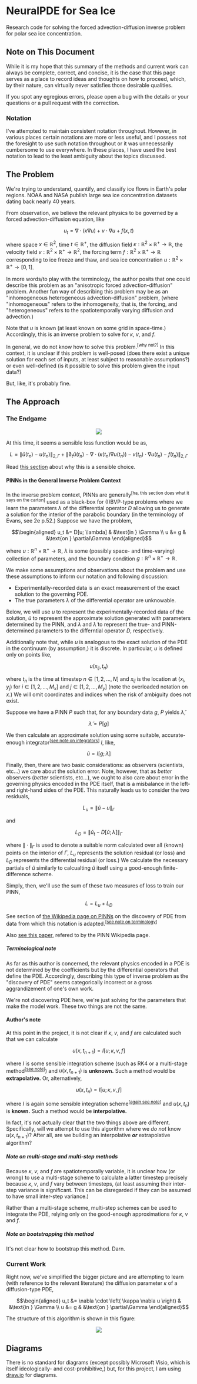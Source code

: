 # NeuralPDE for Sea Ice

Research code for solving the forced advection-diffusion inverse problem for polar sea ice concentration.

## Note on This Document
While it is my hope that this summary of the methods and current work can always be complete, correct, and concise, it is the case that this page serves as a place to record ideas and thoughts on how to proceed, which, by their nature, can virtually never satisfies those desirable qualities.

If you spot any egregious errors, please open a bug with the details or your questions or a pull request with the correction.

### Notation
I've attempted to maintain consistent notation throughout.  However, in various places certain notations are more or less useful, and I possess not the foresight to use such notation throughout or it was unnecessarily cumbersome to use everywhere.  In these places, I have used the best notation to lead to the least ambiguity about the topics discussed.

## The Problem
We're trying to understand, quantify, and classify ice flows in Earth's polar regions.  NOAA and NASA publish large sea ice concentration datasets dating back nearly 40 years.

From observation, we believe the relevant physics to be governed by a forced advection-diffusion equation, like
```math
    u_t = \nabla \cdot \left( \kappa \nabla u \right) + v \cdot \nabla u + f(x, t)
```
where space $x \in \mathbb{R}^2$, time $t \in \mathbb{R}^+$, the diffusion field $\kappa : \mathbb{R}^2 \times \mathbb{R}^+ \rightarrow \mathbb{R}$, the velocity field $v : \mathbb{R}^2 \times \mathbb{R}^+ \rightarrow \mathbb{R}^2$, the forcing term $f : \mathbb{R}^2 \times \mathbb{R}^+ \rightarrow \mathbb{R}$ corresponding to ice freeze and thaw, and sea ice concentration $u : \mathbb{R}^2 \times \mathbb{R}^+ \rightarrow [0, 1]$.

In more words/to play with the terminology, the author posits that one could describe this problem as an "anisotropic forced advection-diffusion" problem.  Another fun way of describing this problem may be as an "inhomogeneous heterogeneous advection-diffusion" problem, (where "inhomogeneous" refers to the inhomogeneity, that is, the forcing, and "heterogeneous" refers to the spatiotemporally varying diffusion and advection.)

Note that $u$ is known (at least known on some grid in space-time.)  Accordingly, this is an inverse problem to solve for $\kappa$, $v$, and $f$.

In general, we do not know how to solve this problem.<sup>[why not?]</sup>  In this context, it is unclear if this problem is well-posed (does there exist a unique solution for each set of inputs, at least subject to reasonable assumptions?) or even well-defined (is it possible to solve this problem given the input data?)

But, like, it's probably fine.

## The Approach
### The Endgame
<p align="center">
  <img src="readme-figure/algorithm-schematic.drawio.svg"/>
</p>

At this time, it seems a sensible loss function would be as,
<!-- FIXME -- this does not seem correct -->
```math
    L = \left\| \tilde{u}(t_n) - u(t_n) \right\|_{2, \Gamma} + \left\| \partial_t \tilde{u}(t_n) - \nabla \cdot \left( \kappa(t_n) \nabla u(t_n) \right) - v(t_n) \cdot \nabla u(t_n) - f(t_n) \right\|_{2, \Gamma}
```

Read [this section](#pinns-in-the-general-inverse-problem-context) about why this is a sensible choice.

#### PINNs in the General Inverse Problem Context
In the inverse problem context, PINNs are generally<sup>[ha, this section does what it says on the carton]</sup> used as a black-box for (I)BVP-type problems where we learn the parameters $\lambda$ of the differential operator $D$ allowing us to generate a solution for the interior of the parabolic boundary (in the terminology of Evans, see 2e p.52.)  Suppose we have the problem,
```math
\begin{aligned}
    u_t &= D[u; \lambda] & &\text{in } \Gamma \\
    u &= g & &\text{on } \partial\Gamma
\end{aligned}
```
where $u : \mathbb{R}^n \times \mathbb{R}^+ \rightarrow \mathbb{R}$, $\lambda$ is some (possibly space- and time-varying) collection of parameters, and the boundary condition $g : \mathbb{R}^n \times \mathbb{R}^+ \rightarrow \mathbb{R}$.

We make some assumptions and observations about the problem and use these assumptions to inform our notation and following discussion:
- Experimentally-recorded data is an exact measurement of the exact solution to the governing PDE.
- The true parameters $\lambda$ of the differential operator are unknowable.

Below, we will use $u$ to represent the experimentally-recorded data of the solution, $\tilde{u}$ to represent the approximate solution generated with parameters determined by the PINN, and $\lambda$ and $\tilde{\lambda}$ to represent the true- and PINN-determined parameters to the differntial operator $D$, respectively.

Additionally note that, while $u$ is analogous to the exact solution of the PDE in the continuum (by assumption,) it is discrete.  In particular, $u$ is defined only on points like,
```math
    u(x_{ij}, t_n)
```
where $t_n$ is the time at timestep $n \in [1, 2, \dots, N]$ and $x_{ij}$ is the location at $(x_i, y_j)$ for $i \in [1, 2, \dots, M_x]$ and $j \in [1, 2, \dots, M_y]$ (note the overloaded notation on $x$.)  We will omit coordinates and indices when the risk of ambiguity does not exist.

Suppose we have a PINN $P$ such that, for any boundary data $g$, $P$ yields $\tilde{\lambda}$,
```math
    \tilde{\lambda} = P[g]
```

We then calculate an approximate solution using some suitable, accurate-enough integrator<sup>[[see note on integrators](#note-on-multi-stage-and-multi-step-methods)]</sup> $I$, like,
```math
\tilde{u} = I[g; \lambda]
```

Finally, then, there are two basic considerations: as observers (scientists, etc...) we care about the solution error.  Note, however, that as *better* observers (*better* scientists, etc...), we ought to also care about error in the governing physics encoded in the PDE itself, that is a misbalance in the left- and right-hand sides of the PDE.  This naturally leads us to consider the two residuals,
```math
    L_u = \| \tilde{u} - u \|_\Gamma
```
and
```math
    L_D = \| \tilde{u}_t - D[\tilde{u}; \lambda] \|_\Gamma
```
where $\| \cdot \|_\Gamma$ is used to denote a suitable norm calculated over all (known) points on the interior of $\Gamma$, $L_u$ represents the solution residual (or loss) and $L_D$ represents the differential residual (or loss.)  We calculate the necessary partials of $\tilde{u}$ similarly to calcualting $\tilde{u}$ itself using a good-enough finite-difference scheme.

Simply, then, we'll use the sum of these two measures of loss to train our PINN,
```math
L = L_u + L_D
```

See section of [the Wikipedia page on PINNs](https://en.wikipedia.org/wiki/Physics-informed_neural_networks#Data-driven_discovery_of_partial_differential_equations) on the discovery of PDE from data from which this notation is adapted.<sup>[[see note on terminology](#terminology-note)]</sup>

Also [see this paper](https://doi.org/10.1016/j.jcp.2018.10.045), refered to by the PINN Wikipedia page.

##### Terminological note
As far as this author is concerned, the relevant physics encoded in a PDE is not determined by the coefficients but by the differential operators that define the PDE.  Accordingly, describing this type of inverse problem as the "discovery of PDE" seems categorically incorrect or a gross aggrandizement of one's own work.

We're not discovering PDE here, we're just solving for the parameters that make the model work.  These two things are not the same.


#### Author's note
At this point in the project, it is not clear if $\kappa$, $v$, and $f$ are calculated such that we can calculate
```math
    u(x, t_{n + 1}) = I\left[ u; \kappa, v, f \right]
```
where $I$ is some sensible integration scheme (such as RK4 or a multi-stage method<sup>[[see note](#note-on-multi-stage-and-multi-step-methods)]</sup>) and $u(x, t_{n + 1})$ is **unknown.**  Such a method would be **extrapolative.** Or, alternatively,
```math
    u(x, t_n) = I\left[ u; \kappa, v, f \right]
```
where $I$ is again some sensible integration scheme<sup>[[again see note](#note-on-multi-stage-and-multi-step-methods)]</sup> and $u(x, t_n)$ is **known.**  Such a method would be **interpolative.**

In fact, it's not actually clear that the two things above are different.  Specifically, will we attempt to use this algorithm where we *do not* know $u(x, t_{n + 1})$?  After all, are we building an interpolative ***or*** extrapolative algorithm?

##### Note on multi-stage and multi-step methods
Because $\kappa$, $v$, and $f$ are spatiotemporally variable, it is unclear how (or wrong) to use a multi-stage scheme to calculate a latter timestep precisely because $\kappa$, $v$, and $f$ vary between timesteps, (at least assuming their inter-step variance is significant.  This can be disregarded if they can be assumed to have small inter-step variance.)

Rather than a multi-stage scheme, multi-step schemes can be used to integrate the PDE, relying only on the good-enough approximations for $\kappa$, $v$ and $f$.

##### Note on bootstrapping this method
It's not clear how to bootstrap this method.  Darn.

### Current Work
Right now, we've simplified the bigger picture and are attempting to learn (with reference to the relevant literature) the diffusion parameter $\kappa$ of a diffusion-type PDE,
```math
\begin{aligned}
    u_t &= \nabla \cdot \left( \kappa \nabla u \right) & &\text{in } \Gamma \\
    u &= g & &\text{on } \partial\Gamma
\end{aligned}
```

The structure of this algorithm is shown in this figure:
<p align="center">
  <img src="readme-figure/algorithm-simple-diffusion.drawio.svg"/>
</p>

## Diagrams
There is no standard for diagrams (except possibly Microsoft Visio, which is itself ideologically- and cost-prohibitive,) but, for this project, I am using [draw.io](https://draw.io/) for diagrams.
